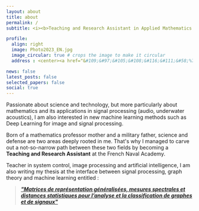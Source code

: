 ```yaml
---
layout: about
title: about
permalink: /
subtitle: <i><b>Teaching and Research Assistant in Applied Mathematics at the French Naval Academy</b></i>

profile:
  align: right
  image: Photo2023_EN.jpg
  image_circular: true # crops the image to make it circular
  address : <center><a href="&#109;&#97;&#105;&#108;&#116;&#111;&#58;%74%72%69%73%74%61%6E%2E%61%76%65%72%74%79%40%67%6D%61%69%6C%2E%63%6F%6D">&#64; E-Mail Contact &#64;</a></center>

news: false
latest_posts: false
selected_papers: false
social: true
---
```



Passionate about science and technology, but more particularly about mathematics and its applications in signal processing (audio, underwater acoustics), I am also interested in new machine learning methods such as Deep Learning for image and signal processing.

Born of a mathematics professor mother and a military father, science and defense are two areas deeply rooted in me. That's why I managed to carve out a not-so-narrow path between these two fields by becoming a **Teaching and Research Assistant** at the French Naval Academy.

Teacher in system control, image processing and artificial intelligence, I am also writing my thesis at the interface between signal processing, graph theory and machine learning entitled :

> [***"Matrices de représentation généralisées, mesures spectrales et distances statistiques pour l’analyse et la classification de graphes et de signaux"***](./phd_thesis)
